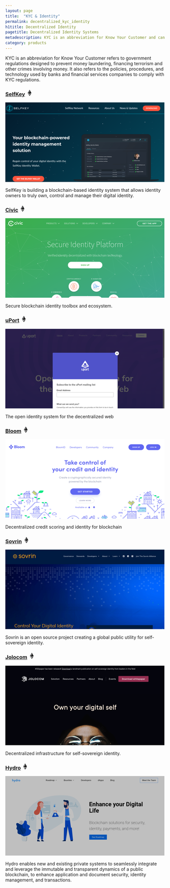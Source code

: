 ```yaml
---
layout: page
title:  "KYC & Identity"
permalink: decentralized_kyc_identity
h1title: Decentralized Identity
pagetitle: Decentralized Identity Systems
metadescription: KYC is an abbreviation for Know Your Customer and can refer to government regulations designed to prevent money laundering, financing terrorism and other crimes involving money.
category: products
---
```


KYC is an abbreviation for Know Your Customer refers to government regulations designed to prevent money laundering, financing terrorism and other crimes involving money. It also refers to the policies, procedures, and technology used by banks and financial services companies to comply with KYC regulations.

### [SelfKey](https://selfkey.org/) ![](/images/ether.png)

![](/images/output_md/httpsselfkeyorg.png)

SelfKey is building a blockchain-based identity system that allows identity owners to truly own, control and manage their digital identity.

###  [Civic](https://www.civic.com/) ![](/images/ether.png)

![](/images/output_md/httpswwwciviccomproductssecure-identity-platform.png)

Secure blockchain identity toolbox and ecosystem.

### [uPort](http://uport.me/) ![](/images/ether.png)

![](/images/output_md/httpuportme.png)

The open identity system for the decentralized web

### [Bloom](https://bloom.co/) ![](/images/ether.png)

![](/images/output_md/httpsbloomco.png)

Decentralized credit scoring and identity for blockchain

### [Sovrin](https://sovrin.org/) ![](/images/ether.png)

![](/images/output_md/httpssovrinorg.png)

Sovrin is an open source project creating a global public utility for self-sovereign identity.

### [Jolocom](https://jolocom.io/) ![](/images/ether.png)

![](/images/output_md/httpsjolocomio.png)

Decentralized infrastructure for self-sovereign identity.

### [Hydro](https://projecthydro.org/) ![](/images/ether.png)

![](/images/output_md/httpsprojecthydroorg.png)

 Hydro enables new and existing private systems to seamlessly integrate and leverage the immutable and transparent dynamics of a public blockchain, to enhance application and document security, identity management, and transactions.
